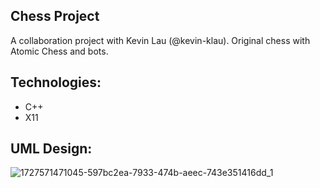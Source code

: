 ## Chess Project 

A collaboration project with Kevin Lau (@kevin-klau). Original chess with Atomic Chess and bots.

## Technologies:

- C++
- X11
## UML Design:

 ![1727571471045-597bc2ea-7933-474b-aeec-743e351416dd_1](https://github.com/user-attachments/assets/f8494bdd-4616-460a-a660-e03427303735)
